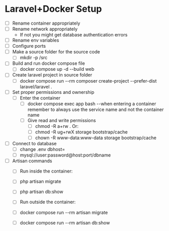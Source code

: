 # Laravel+Docker Setup

- [ ] Rename container appropriately
- [ ] Rename network appropriately
    - If not you might get database authentication errors
- [ ] Rename env variables
- [ ] Configure ports
- [ ] Make a source folder for the source code
    - [ ] mkdir -p /src
- [ ] Build and run docker compose file
    - [ ] docker compose up -d --build web
- [ ] Create laravel project in source folder
    - [ ] docker compose run --rm composer create-project --prefer-dist laravel/laravel .
- [ ] Set proper permissions and ownership
    - [ ] Enter the container
        - [ ] docker compose exec app bash --when entering a container remember to always use the service name and not the container name
        - [ ] Give read and write permissions
            - [ ] chmod -R a+rw .
            Or:
            - [ ] chmod -R ug+rwX storage bootstrap/cache
            - [ ] chown -R www-data:www-data storage bootstrap/cache
- [ ] Connect to database
    - [ ] change .env dbhost= <db service name in docker>
    - [ ] mysql://user:password@host:port/dbname
- [ ] Artisan commands
    - [ ] Run inside the container:
    - [ ] php artisan migrate
    - [ ] php artisan db:show

    - [ ] Run outside the container:
    - [ ] docker compose run --rm artisan migrate
    - [ ] docker compose run --rm artisan db:show


